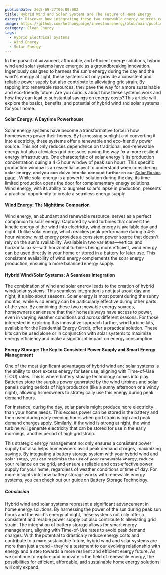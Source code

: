 ```yaml
---
publishDate: 2023-09-27T00:00:00Z
title: Hybrid Wind and Solar Systems are The Future of Home Energy
excerpt: Discover how integrating these two renewable energy sources can create a powerhouse of sustainability and efficiency in your home.
image: https://github.com/Anthonypaige/investnurenergy/blob/main/public/images/cover-art/HCE-4-cover-art.png?raw=true
category: Clean Energy
tags:
  - Hybrid Electrical Systems
  - Wind Energy
  - Solar Energy
---
```


In the pursuit of advanced, affordable, and efficient energy solutions, hybrid wind and solar systems have emerged as a groundbreaking innovation. Ingeniously designed to harness the sun's energy during the day and the wind's energy at night, these systems not only provide a consistent and reliable power supply but also contribute to alleviating grid strain. By tapping into renewable resources, they pave the way for a more sustainable and eco-friendly future. Are you curious about how these systems work and how they can lead to substantial savings on energy costs? This article will explore the basics, benefits, and potential of hybrid wind and solar systems for your home.

#### **Solar Energy: A Daytime Powerhouse**

Solar energy systems have become a transformative force in how homeowners power their homes. By harnessing sunlight and converting it into electricity, these systems offer a renewable and eco-friendly power source. This not only reduces dependence on traditional, non-renewable energy but also alleviates grid pressure, paving the way for a more resilient energy infrastructure. One characteristic of solar energy is its production concentration during a 4-5 hour window of peak sun hours. This specific production window is an essential aspect to understand when considering solar energy, and you can delve into the concept further on our [Solar Basics page](https://www.gosolar.fyi).. While solar energy is a powerful solution during the day, its time-limited production opens the door for complementary energy solutions. Wind energy, with its ability to augment solar's lapse in production, presents a practical opportunity to create a seamless energy supply.

#### **Wind Energy: The Nighttime Companion**

Wind energy, an abundant and renewable resource, serves as a perfect companion to solar energy. Captured by wind turbines that convert the kinetic energy of the wind into electricity, wind energy is available day and night. Unlike solar energy, which reaches peak performance during a 4-5 hour window, wind energy provides a consistent power source that doesn't rely on the sun's availability. Available in two varieties—vertical and horizontal axis—with horizontal turbines being more efficient, wind energy can be used directly in your home or stored in a battery for later use. This consistent availability of wind energy complements the solar energy production, ensuring a more balanced energy supply.

#### **Hybrid Wind/Solar Systems: A Seamless Integration**

The combination of wind and solar energy leads to the creation of hybrid wind/solar systems. This seamless integration is not just about day and night; it's also about seasons. Solar energy is most potent during the sunny months, while wind energy can be particularly effective during other parts of the year. By combining these two renewable energy sources, homeowners can ensure that their homes always have access to power, even in varying weather conditions and across different seasons. For those interested in exploring this innovative approach further, wind turbine kits, available for the Residential Energy Credit, offer a practical solution. These kits can be used alone or in conjunction with solar systems to maximize energy efficiency and make a significant impact on energy consumption.

#### **Energy Storage: The Key to Consistent Power Supply and Smart Energy Management**

One of the most significant advantages of hybrid wind and solar systems is the ability to store excess energy for later use, aligning with Time-of-Use (TOU) rates. This is where battery storage technology comes into play. Batteries store the surplus power generated by the wind turbines and solar panels during periods of high production (like a sunny afternoon or a windy night), allowing homeowners to strategically use this energy during peak demand hours.

For instance, during the day, solar panels might produce more electricity than your home needs. This excess power can be stored in the battery and then used during early evening hours when grid strain is high and peak demand charges apply. Similarly, if the wind is strong at night, the wind turbine will generate electricity that can be stored for use in the early mornings, another period of high grid strain.

This strategic energy management not only ensures a consistent power supply but also helps homeowners avoid peak demand charges, maximizing savings. By integrating a battery storage system with your hybrid wind and solar setup, you can maximize the use of your renewable energy, reduce your reliance on the grid, and ensure a reliable and cost-effective power supply for your home, regardless of weather conditions or time of day. For more insights into how battery storage works with renewable energy systems, you can check out our guide on Battery Storage Technology.

##### **Conclusion**

Hybrid wind and solar systems represent a significant advancement in home energy solutions. By harnessing the power of the sun during peak sun hours and the wind's energy at night, these systems not only offer a consistent and reliable power supply but also contribute to alleviating grid strain. The integration of battery storage allows for smart energy management, aligning with Time-of-Use rates to avoid peak demand charges. With the potential to drastically reduce energy costs and contribute to a more sustainable future, hybrid wind and solar systems are more than just a trend - they're a testament to our evolving relationship with energy and a step towards a more resilient and efficient energy future. As we continue to explore and innovate in the field of renewable energy, the possibilities for efficient, affordable, and sustainable home energy solutions will only expand.
